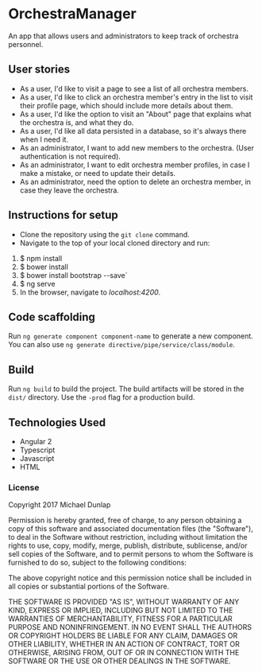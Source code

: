# OrchestraManager

An app that allows users and administrators to keep track of orchestra personnel.

## User stories
* As a user, I'd like to visit a page to see a list of all orchestra members.
* As a user, I'd like to click an orchestra member's entry in the list to visit their profile page, which should include more details about them.
* As a user, I'd like the option to visit an "About" page that explains what the orchestra is, and what they do.
* As a user, I'd like all data persisted in a database, so it's always there when I need it.
* As an administrator, I want to add new members to the orchestra. (User authentication is not required).
* As an administrator, I want to edit orchestra member profiles, in case I make a mistake, or need to update their details.
* As an administrator, need the option to delete an orchestra member, in case they leave the orchestra.

## Instructions for setup

* Clone the repository using the `git clone` command.
* Navigate to the top of your local cloned directory and run:
1. $ npm install
2. $ bower install
3. $ bower install bootstrap --save`
5. $ ng serve
6. In the browser, navigate to *localhost:4200*.

## Code scaffolding

Run `ng generate component component-name` to generate a new component. You can also use `ng generate directive/pipe/service/class/module`.

## Build

Run `ng build` to build the project. The build artifacts will be stored in the `dist/` directory. Use the `-prod` flag for a production build.

## Technologies Used
* Angular 2
* Typescript
* Javascript
* HTML
### License

Copyright 2017 Michael Dunlap

Permission is hereby granted, free of charge, to any person obtaining a copy of this software and associated documentation files (the "Software"), to deal in the Software without restriction, including without limitation the rights to use, copy, modify, merge, publish, distribute, sublicense, and/or sell copies of the Software, and to permit persons to whom the Software is furnished to do so, subject to the following conditions:

The above copyright notice and this permission notice shall be included in all copies or substantial portions of the Software.

THE SOFTWARE IS PROVIDED "AS IS", WITHOUT WARRANTY OF ANY KIND, EXPRESS OR IMPLIED, INCLUDING BUT NOT LIMITED TO THE WARRANTIES OF MERCHANTABILITY, FITNESS FOR A PARTICULAR PURPOSE AND NONINFRINGEMENT. IN NO EVENT SHALL THE AUTHORS OR COPYRIGHT HOLDERS BE LIABLE FOR ANY CLAIM, DAMAGES OR OTHER LIABILITY, WHETHER IN AN ACTION OF CONTRACT, TORT OR OTHERWISE, ARISING FROM, OUT OF OR IN CONNECTION WITH THE SOFTWARE OR THE USE OR OTHER DEALINGS IN THE SOFTWARE.
